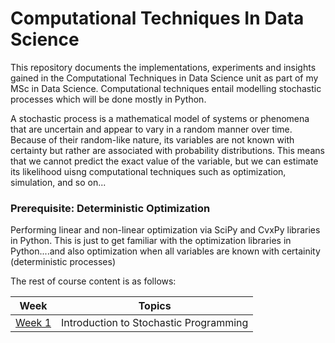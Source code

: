 # Computational Techniques In Data Science
This repository documents the implementations, experiments and insights gained in the Computational Techniques in Data Science unit as part of my MSc in Data Science. Computational techniques entail modelling stochastic processes which will be done mostly in Python.

A stochastic process is a mathematical model of systems or phenomena that are uncertain and appear to vary in a random manner over time. Because of their random-like nature, its variables are not known with certainty but rather are associated with probability distributions. This means that we cannot predict the exact value of the variable, but we can estimate its likelihood uisng computational techniques such as optimization, simulation, and so on...

### Prerequisite: Deterministic Optimization
Performing linear and non-linear optimization via SciPy and CvxPy libraries in Python. This is just to get familiar with the optimization libraries in Python....and also optimization when all variables are known with certainity (deterministic processes)

The rest of course content is as follows:

| Week | Topics |
|------|--------|
|[Week 1](https://github.com/vicdotcom/Computational-Techniques-In-Data-Science/tree/main/Week%201) | Introduction to Stochastic Programming |
